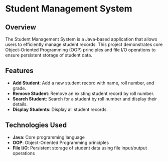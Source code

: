 # Student Management System

## Overview

The Student Management System is a Java-based application that allows users to efficiently manage student records. This project demonstrates core Object-Oriented Programming (OOP) principles and file I/O operations to ensure persistent storage of student data.

## Features

- **Add Student**: Add a new student record with name, roll number, and grade.
- **Remove Student**: Remove an existing student record by roll number.
- **Search Student**: Search for a student by roll number and display their details.
- **Display Students**: Display all student records.

## Technologies Used

- **Java**: Core programming language
- **OOP**: Object-Oriented Programming principles
- **File I/O**: Persistent storage of student data using file input/output operations
